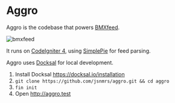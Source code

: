 # Aggro

Aggro is the codebase that powers [BMXfeed](https://bmxfeed.com). 

![bmxfeed](https://user-images.githubusercontent.com/1215760/98826155-4a15c100-242d-11eb-81fa-cdbe68a3e872.jpg)

It runs on [CodeIgniter 4](https://github.com/codeigniter4/CodeIgniter4), using [SimplePie](https://github.com/simplepie/simplepie) for feed parsing.

Aggro uses [Docksal](https://docksal.io) for local development.

1. Install Docksal <https://docksal.io/installation>
2. `git clone https://github.com/jsnmrs/aggro.git && cd aggro`
3. `fin init`
5. Open <http://aggro.test>
